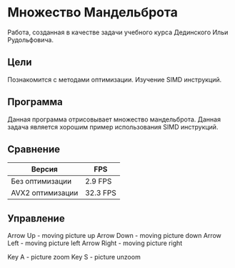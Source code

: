 # Множество Мандельброта
Работа, созданная в качестве задачи учебного курса Дединского Ильи Рудольфовича.

## Цели 
Познакомится с методами оптимизации. Изучение SIMD инструкций.

## Программа 
Данная программа отрисовывает множество мандельброта. Данная задача является хорошим пример использования SIMD инструкций.

## Сравнение

| Версия            |    FPS       |
| ----------------- | ------------ | 
| Без  оптимизации  | 2.9  FPS     |
| AVX2 оптимизации  | 32.3 FPS     |

## Управление

Arrow Up    - moving picture up
Arrow Down  - moving picture down
Arrow Left  - moving picture left
Arrow Right - moving picture right

Key A - picture zoom
Key S - picture unzoom
